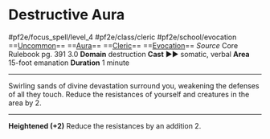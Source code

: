 # Destructive Aura
#pf2e/focus_spell/level_4 #pf2e/class/cleric #pf2e/school/evocation 
==[Uncommon](../../../rules/traits/uncommon.md)== ==[Aura](../../../rules/traits/aura.md)== ==[Cleric](../../../rules/traits/cleric.md)== ==[Evocation](../../../rules/traits/evocation.md)==
*Source* Core Rulebook pg. 391 3.0
**Domain** destruction
**Cast** ►► somatic, verbal
**Area** 15-foot emanation
**Duration** 1 minute

---
Swirling sands of divine devastation surround you, weakening the defenses of all they touch. Reduce the resistances of yourself and creatures in the area by 2.

<hr>

**Heightened (+2)** Reduce the resistances by an addition 2.